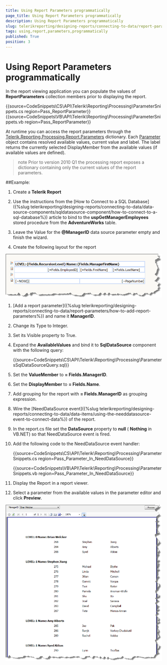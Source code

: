 ```yaml
---
title: Using Report Parameters programmatically
page_title: Using Report Parameters programmatically 
description: Using Report Parameters programmatically
slug: telerikreporting/designing-reports/connecting-to-data/report-parameters/using-report-parameters-programmatically
tags: using,report,parameters,programmatically
published: True
position: 3
---
```


# Using Report Parameters programmatically

In the report viewing application you can populate the values of __ReportParameters__ collection members prior to displaying the report.

{{source=CodeSnippets\CS\API\Telerik\Reporting\Processing\ParameterSnippets.cs region=Pass_ReportParameter}}
{{source=CodeSnippets\VB\API\Telerik\Reporting\Processing\ParameterSnippets.vb region=Pass_ReportParameter}}

At runtime you can access the report parameters through the [Telerik.Reporting.Processing.Report.Parameters](/reporting/api/Telerik.Reporting.Processing.Report#Telerik_Reporting_Processing_Report_Parameters) dictionary. Each [Parameter](/reporting/api/Telerik.Reporting.Processing.Parameter) object contains resolved available values, current value and label. The label returns the currently selected DisplayMember from the available values (if available values are defined).

>note Prior to version 2010 Q1 the processing report exposes a dictionary containing only the current values of the report parameters. 

##Example:

1. Create a __Telerik Report__ 

1. Use the instructions from the [How to Connect to a SQL Database]({%slug telerikreporting/designing-reports/connecting-to-data/data-source-components/sqldatasource-component/how-to-connect-to-a-sql-database%}) article to bind to the __uspGetManagerEmployees__ stored procedure from the __AdventureWorks__ table.

1. Leave the Value for the __@ManagerID__ data source parameter empty and finish the wizard.

1. Create the following layout for the report 

  ![](images/DesignParameters008.png)

1. [Add a report parameter]({%slug telerikreporting/designing-reports/connecting-to-data/report-parameters/how-to-add-report-parameters%}) and name it __ManagerID__.

1. Change its Type to Integer.

1. Set its Visible property to True.

1. Expand the __AvailableValues__ and bind it to __SqlDataSource__ component with the following query:

	{{source=CodeSnippets\CS\API\Telerik\Reporting\Processing\ParametersSqlDataSourceQuery.sql}}

1. Set the __ValueMember__ to __= Fields.ManagerID__.

1. Set the __DisplayMember__ to __= Fields.Name__.

1. Add grouping for the report with __= Fields.ManagerID__ as grouping expression.

1. Wire the [NeedDataSource event]({%slug telerikreporting/designing-reports/connecting-to-data/data-items/using-the-needdatasource-event-to-connect-data%}) of the report.

1. In the report.cs file set the __DataSource__ property to __null__ ( __Nothing__ in VB.NET) so that NeedDataSource event is fired.

1. Add the following code to the NeedDataSource event handler:

	{{source=CodeSnippets\CS\API\Telerik\Reporting\Processing\ParameterSnippets.cs region=Pass_Parameter_In_NeedDataSource}}

	{{source=CodeSnippets\VB\API\Telerik\Reporting\Processing\ParameterSnippets.vb region=Pass_Parameter_In_NeedDataSource}}

1. Display the Report in a report viewer.

1. Select a parameter from the available values in the parameter editor and click __Preview__. 

  ![](images/DesignParameters009.png)
